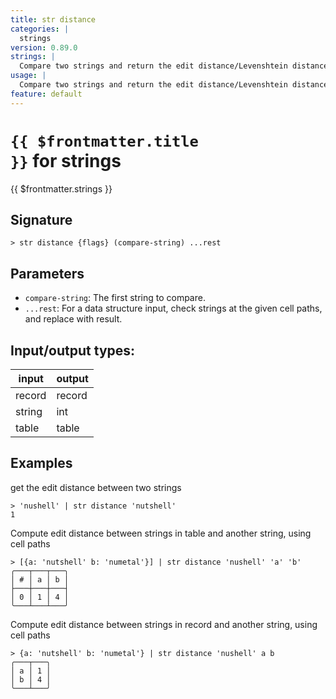 ```yaml
---
title: str distance
categories: |
  strings
version: 0.89.0
strings: |
  Compare two strings and return the edit distance/Levenshtein distance.
usage: |
  Compare two strings and return the edit distance/Levenshtein distance.
feature: default
---
```

<!-- This file is automatically generated. Please edit the command in https://github.com/nushell/nushell instead. -->

# <code>{{ $frontmatter.title }}</code> for strings

<div class='command-title'>{{ $frontmatter.strings }}</div>

## Signature

```> str distance {flags} (compare-string) ...rest```

## Parameters

 -  `compare-string`: The first string to compare.
 -  `...rest`: For a data structure input, check strings at the given cell paths, and replace with result.


## Input/output types:

| input  | output |
| ------ | ------ |
| record | record |
| string | int    |
| table  | table  |
## Examples

get the edit distance between two strings
```nu
> 'nushell' | str distance 'nutshell'
1
```

Compute edit distance between strings in table and another string, using cell paths
```nu
> [{a: 'nutshell' b: 'numetal'}] | str distance 'nushell' 'a' 'b'
╭───┬───┬───╮
│ # │ a │ b │
├───┼───┼───┤
│ 0 │ 1 │ 4 │
╰───┴───┴───╯

```

Compute edit distance between strings in record and another string, using cell paths
```nu
> {a: 'nutshell' b: 'numetal'} | str distance 'nushell' a b
╭───┬───╮
│ a │ 1 │
│ b │ 4 │
╰───┴───╯
```
